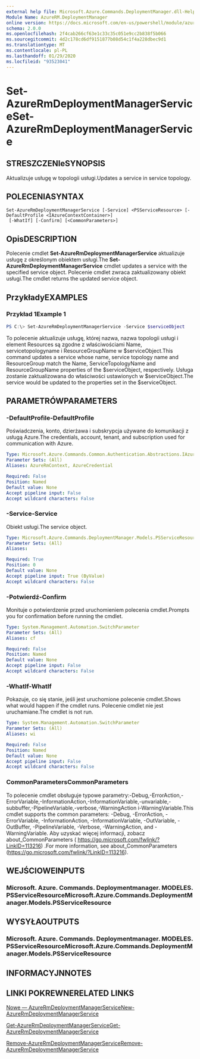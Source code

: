 ```yaml
---
external help file: Microsoft.Azure.Commands.DeploymentManager.dll-Help.xml
Module Name: AzureRM.DeploymentManager
online version: https://docs.microsoft.com/en-us/powershell/module/azurerm.deploymentmanager/set-azurermdeploymentmanagerservice
schema: 2.0.0
ms.openlocfilehash: 2f4cab266cf63e1c33c35c051e9cc2b838f5b066
ms.sourcegitcommit: 4d2c178cd6df9151877b08d54c1f4a228dbec9d1
ms.translationtype: MT
ms.contentlocale: pl-PL
ms.lasthandoff: 01/29/2020
ms.locfileid: "93523041"
---
```

# <span data-ttu-id="e5239-101">Set-AzureRmDeploymentManagerService</span><span class="sxs-lookup"><span data-stu-id="e5239-101">Set-AzureRmDeploymentManagerService</span></span>

## <span data-ttu-id="e5239-102">STRESZCZENIe</span><span class="sxs-lookup"><span data-stu-id="e5239-102">SYNOPSIS</span></span>
<span data-ttu-id="e5239-103">Aktualizuje usługę w topologii usługi.</span><span class="sxs-lookup"><span data-stu-id="e5239-103">Updates a service in service topology.</span></span>

## <span data-ttu-id="e5239-104">POLECENIA</span><span class="sxs-lookup"><span data-stu-id="e5239-104">SYNTAX</span></span>

```
Set-AzureRmDeploymentManagerService [-Service] <PSServiceResource> [-DefaultProfile <IAzureContextContainer>]
 [-WhatIf] [-Confirm] [<CommonParameters>]
```

## <span data-ttu-id="e5239-105">Opis</span><span class="sxs-lookup"><span data-stu-id="e5239-105">DESCRIPTION</span></span>
<span data-ttu-id="e5239-106">Polecenie cmdlet **Set-AzureRmDeploymentManagerService** aktualizuje usługę z określonym obiektem usługi.</span><span class="sxs-lookup"><span data-stu-id="e5239-106">The **Set-AzureRmDeploymentManagerService** cmdlet updates a service with the specified service object.</span></span>
<span data-ttu-id="e5239-107">Polecenie cmdlet zwraca zaktualizowany obiekt usługi.</span><span class="sxs-lookup"><span data-stu-id="e5239-107">The cmdlet returns the updated service object.</span></span>

## <span data-ttu-id="e5239-108">Przykłady</span><span class="sxs-lookup"><span data-stu-id="e5239-108">EXAMPLES</span></span>

### <span data-ttu-id="e5239-109">Przykład 1</span><span class="sxs-lookup"><span data-stu-id="e5239-109">Example 1</span></span>
```powershell
PS C:\> Set-AzureRmDeploymentManagerService -Service $serviceObject
```

<span data-ttu-id="e5239-110">To polecenie aktualizuje usługę, której nazwa, nazwa topologii usługi i element Resources są zgodne z właściwościami Name, servicetopologyname i ResourceGroupName w $serviceObject.</span><span class="sxs-lookup"><span data-stu-id="e5239-110">This command updates a service whose name, service topology name and ResourceGroup match the Name, ServiceTopologyName and ResourceGroupName properties of the $serviceObject, respectively.</span></span>
<span data-ttu-id="e5239-111">Usługa zostanie zaktualizowana do właściwości ustawionych w $serviceObject.</span><span class="sxs-lookup"><span data-stu-id="e5239-111">The service would be updated to the properties set in the $serviceObject.</span></span>

## <span data-ttu-id="e5239-112">PARAMETRÓW</span><span class="sxs-lookup"><span data-stu-id="e5239-112">PARAMETERS</span></span>

### <span data-ttu-id="e5239-113">-DefaultProfile</span><span class="sxs-lookup"><span data-stu-id="e5239-113">-DefaultProfile</span></span>
<span data-ttu-id="e5239-114">Poświadczenia, konto, dzierżawa i subskrypcja używane do komunikacji z usługą Azure.</span><span class="sxs-lookup"><span data-stu-id="e5239-114">The credentials, account, tenant, and subscription used for communication with Azure.</span></span>

```yaml
Type: Microsoft.Azure.Commands.Common.Authentication.Abstractions.IAzureContextContainer
Parameter Sets: (All)
Aliases: AzureRmContext, AzureCredential

Required: False
Position: Named
Default value: None
Accept pipeline input: False
Accept wildcard characters: False
```

### <span data-ttu-id="e5239-115">-Service</span><span class="sxs-lookup"><span data-stu-id="e5239-115">-Service</span></span>
<span data-ttu-id="e5239-116">Obiekt usługi.</span><span class="sxs-lookup"><span data-stu-id="e5239-116">The service object.</span></span>

```yaml
Type: Microsoft.Azure.Commands.DeploymentManager.Models.PSServiceResource
Parameter Sets: (All)
Aliases:

Required: True
Position: 0
Default value: None
Accept pipeline input: True (ByValue)
Accept wildcard characters: False
```

### <span data-ttu-id="e5239-117">-Potwierdź</span><span class="sxs-lookup"><span data-stu-id="e5239-117">-Confirm</span></span>
<span data-ttu-id="e5239-118">Monituje o potwierdzenie przed uruchomieniem polecenia cmdlet.</span><span class="sxs-lookup"><span data-stu-id="e5239-118">Prompts you for confirmation before running the cmdlet.</span></span>

```yaml
Type: System.Management.Automation.SwitchParameter
Parameter Sets: (All)
Aliases: cf

Required: False
Position: Named
Default value: None
Accept pipeline input: False
Accept wildcard characters: False
```

### <span data-ttu-id="e5239-119">-WhatIf</span><span class="sxs-lookup"><span data-stu-id="e5239-119">-WhatIf</span></span>
<span data-ttu-id="e5239-120">Pokazuje, co się stanie, jeśli jest uruchomione polecenie cmdlet.</span><span class="sxs-lookup"><span data-stu-id="e5239-120">Shows what would happen if the cmdlet runs.</span></span> <span data-ttu-id="e5239-121">Polecenie cmdlet nie jest uruchamiane.</span><span class="sxs-lookup"><span data-stu-id="e5239-121">The cmdlet is not run.</span></span>

```yaml
Type: System.Management.Automation.SwitchParameter
Parameter Sets: (All)
Aliases: wi

Required: False
Position: Named
Default value: None
Accept pipeline input: False
Accept wildcard characters: False
```

### <span data-ttu-id="e5239-122">CommonParameters</span><span class="sxs-lookup"><span data-stu-id="e5239-122">CommonParameters</span></span>
<span data-ttu-id="e5239-123">To polecenie cmdlet obsługuje typowe parametry:-Debug,-ErrorAction,-ErrorVariable,-InformationAction,-InformationVariable,-unvariable,-subbuffer,-PipelineVariable,-verbose,-WarningAction i-WarningVariable.</span><span class="sxs-lookup"><span data-stu-id="e5239-123">This cmdlet supports the common parameters: -Debug, -ErrorAction, -ErrorVariable, -InformationAction, -InformationVariable, -OutVariable, -OutBuffer, -PipelineVariable, -Verbose, -WarningAction, and -WarningVariable.</span></span> <span data-ttu-id="e5239-124">Aby uzyskać więcej informacji, zobacz about_CommonParameters ( https://go.microsoft.com/fwlink/?LinkID=113216) .</span><span class="sxs-lookup"><span data-stu-id="e5239-124">For more information, see about_CommonParameters (https://go.microsoft.com/fwlink/?LinkID=113216).</span></span>

## <span data-ttu-id="e5239-125">WEJŚCIOWE</span><span class="sxs-lookup"><span data-stu-id="e5239-125">INPUTS</span></span>

### <span data-ttu-id="e5239-126">Microsoft. Azure. Commands. Deploymentmanager. MODELES. PSServiceResource</span><span class="sxs-lookup"><span data-stu-id="e5239-126">Microsoft.Azure.Commands.DeploymentManager.Models.PSServiceResource</span></span>

## <span data-ttu-id="e5239-127">WYSYŁA</span><span class="sxs-lookup"><span data-stu-id="e5239-127">OUTPUTS</span></span>

### <span data-ttu-id="e5239-128">Microsoft. Azure. Commands. Deploymentmanager. MODELES. PSServiceResource</span><span class="sxs-lookup"><span data-stu-id="e5239-128">Microsoft.Azure.Commands.DeploymentManager.Models.PSServiceResource</span></span>

## <span data-ttu-id="e5239-129">INFORMACYJN</span><span class="sxs-lookup"><span data-stu-id="e5239-129">NOTES</span></span>

## <span data-ttu-id="e5239-130">LINKI POKREWNE</span><span class="sxs-lookup"><span data-stu-id="e5239-130">RELATED LINKS</span></span>

[<span data-ttu-id="e5239-131">Nowe — AzureRmDeploymentManagerService</span><span class="sxs-lookup"><span data-stu-id="e5239-131">New-AzureRmDeploymentManagerService</span></span>](./New-AzureRmDeploymentManagerService.md)

[<span data-ttu-id="e5239-132">Get-AzureRmDeploymentManagerService</span><span class="sxs-lookup"><span data-stu-id="e5239-132">Get-AzureRmDeploymentManagerService</span></span>](./Set-AzureRmDeploymentManagerService.md)

[<span data-ttu-id="e5239-133">Remove-AzureRmDeploymentManagerService</span><span class="sxs-lookup"><span data-stu-id="e5239-133">Remove-AzureRmDeploymentManagerService</span></span>](./Remove-AzureRmDeploymentManagerService.md)